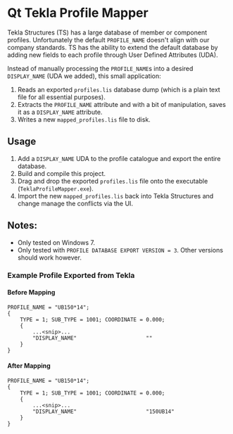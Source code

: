 # Qt Tekla Profile Mapper

Tekla Structures (TS) has a large database of member or component profiles. Unfortunately the default `PROFILE_NAME` doesn't align with our company standards.
TS has the ability to extend the default database by adding new fields to each profile through User Defined Attributes (UDA).

Instead of manually processing the `PROFILE_NAME`s into a desired `DISPLAY_NAME` (UDA we added), this small application:

1. Reads an exported `profiles.lis` database dump (which is a plain text file for all essential purposes).
2. Extracts the `PROFILE_NAME` attribute and with a bit of manipulation, saves it as a `DISPLAY_NAME` attribute.
3. Writes a new `mapped_profiles.lis` file to disk.

## Usage
1. Add a `DISPLAY_NAME` UDA to the profile catalogue and export the entire database.
2. Build and compile this project.
3. Drag and drop the exported `profiles.lis` file onto the executable (`TeklaProfileMapper.exe`).
4. Import the new `mapped_profiles.lis` back into Tekla Structures and change manage the conflicts via the UI.

## Notes:
- Only tested on Windows 7.
- Only tested with `PROFILE DATABASE EXPORT VERSION = 3`. Other versions should work however.


### Example Profile Exported from Tekla
#### Before Mapping
```
PROFILE_NAME = "UB150*14";
{
    TYPE = 1; SUB_TYPE = 1001; COORDINATE = 0.000;
    {
        ...<snip>...
        "DISPLAY_NAME"                      ""
    }
}
```

#### After Mapping

```
PROFILE_NAME = "UB150*14";
{
    TYPE = 1; SUB_TYPE = 1001; COORDINATE = 0.000;
    {
        ...<snip>...
        "DISPLAY_NAME"                      "150UB14"
    }
}
```
